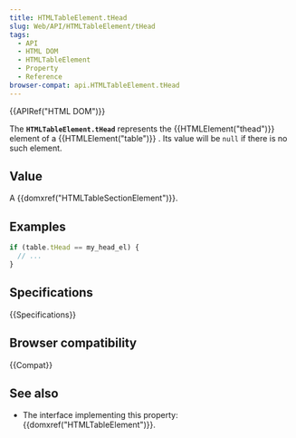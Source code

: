 ```yaml
---
title: HTMLTableElement.tHead
slug: Web/API/HTMLTableElement/tHead
tags:
  - API
  - HTML DOM
  - HTMLTableElement
  - Property
  - Reference
browser-compat: api.HTMLTableElement.tHead
---
```

{{APIRef("HTML DOM")}}

The **`HTMLTableElement.tHead`** represents the
{{HTMLElement("thead")}} element of a {{HTMLElement("table")}} . Its value will be
`null` if there is no such element.

## Value

A {{domxref("HTMLTableSectionElement")}}.

## Examples

```js
if (table.tHead == my_head_el) {
  // ...
}
```

## Specifications

{{Specifications}}

## Browser compatibility

{{Compat}}

## See also

- The interface implementing this property: {{domxref("HTMLTableElement")}}.
